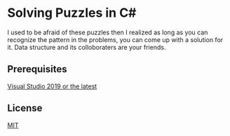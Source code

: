 # Solving Puzzles in C#

I used to be afraid of these puzzles then I realized as long as you can recognize the pattern in the problems, you can come up with a solution for it. Data structure and its colloboraters are your friends. 

## Prerequisites

[Visual Studio 2019 or the latest](https://visualstudio.microsoft.com/downloads/)



## License
[MIT](https://choosealicense.com/licenses/mit/)
